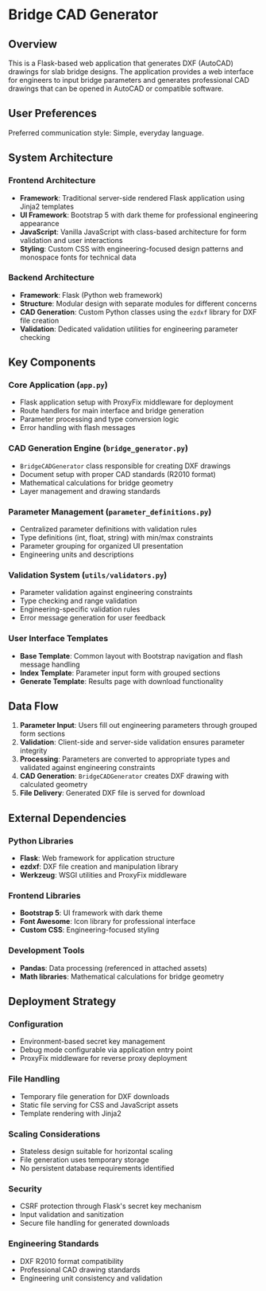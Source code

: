 # Bridge CAD Generator

## Overview

This is a Flask-based web application that generates DXF (AutoCAD) drawings for slab bridge designs. The application provides a web interface for engineers to input bridge parameters and generates professional CAD drawings that can be opened in AutoCAD or compatible software.

## User Preferences

Preferred communication style: Simple, everyday language.

## System Architecture

### Frontend Architecture
- **Framework**: Traditional server-side rendered Flask application using Jinja2 templates
- **UI Framework**: Bootstrap 5 with dark theme for professional engineering appearance
- **JavaScript**: Vanilla JavaScript with class-based architecture for form validation and user interactions
- **Styling**: Custom CSS with engineering-focused design patterns and monospace fonts for technical data

### Backend Architecture
- **Framework**: Flask (Python web framework)
- **Structure**: Modular design with separate modules for different concerns
- **CAD Generation**: Custom Python classes using the `ezdxf` library for DXF file creation
- **Validation**: Dedicated validation utilities for engineering parameter checking

## Key Components

### Core Application (`app.py`)
- Flask application setup with ProxyFix middleware for deployment
- Route handlers for main interface and bridge generation
- Parameter processing and type conversion logic
- Error handling with flash messages

### CAD Generation Engine (`bridge_generator.py`)
- `BridgeCADGenerator` class responsible for creating DXF drawings
- Document setup with proper CAD standards (R2010 format)
- Mathematical calculations for bridge geometry
- Layer management and drawing standards

### Parameter Management (`parameter_definitions.py`)
- Centralized parameter definitions with validation rules
- Type definitions (int, float, string) with min/max constraints
- Parameter grouping for organized UI presentation
- Engineering units and descriptions

### Validation System (`utils/validators.py`)
- Parameter validation against engineering constraints
- Type checking and range validation
- Engineering-specific validation rules
- Error message generation for user feedback

### User Interface Templates
- **Base Template**: Common layout with Bootstrap navigation and flash message handling
- **Index Template**: Parameter input form with grouped sections
- **Generate Template**: Results page with download functionality

## Data Flow

1. **Parameter Input**: Users fill out engineering parameters through grouped form sections
2. **Validation**: Client-side and server-side validation ensures parameter integrity
3. **Processing**: Parameters are converted to appropriate types and validated against engineering constraints
4. **CAD Generation**: `BridgeCADGenerator` creates DXF drawing with calculated geometry
5. **File Delivery**: Generated DXF file is served for download

## External Dependencies

### Python Libraries
- **Flask**: Web framework for application structure
- **ezdxf**: DXF file creation and manipulation library
- **Werkzeug**: WSGI utilities and ProxyFix middleware

### Frontend Libraries
- **Bootstrap 5**: UI framework with dark theme
- **Font Awesome**: Icon library for professional interface
- **Custom CSS**: Engineering-focused styling

### Development Tools
- **Pandas**: Data processing (referenced in attached assets)
- **Math libraries**: Mathematical calculations for bridge geometry

## Deployment Strategy

### Configuration
- Environment-based secret key management
- Debug mode configurable via application entry point
- ProxyFix middleware for reverse proxy deployment

### File Handling
- Temporary file generation for DXF downloads
- Static file serving for CSS and JavaScript assets
- Template rendering with Jinja2

### Scaling Considerations
- Stateless design suitable for horizontal scaling
- File generation uses temporary storage
- No persistent database requirements identified

### Security
- CSRF protection through Flask's secret key mechanism
- Input validation and sanitization
- Secure file handling for generated downloads

### Engineering Standards
- DXF R2010 format compatibility
- Professional CAD drawing standards
- Engineering unit consistency and validation